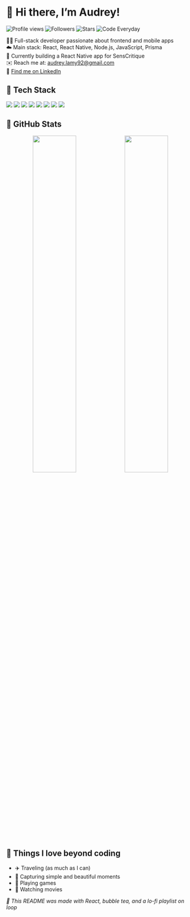 # 🌸 Hi there, I’m Audrey!

![Profile views](https://komarev.com/ghpvc/?username=audreylamy&color=FEC8D8&style=flat)
![Followers](https://img.shields.io/github/followers/audreylamy?label=Followers&style=flat&color=FEC8D8)
![Stars](https://img.shields.io/github/stars/audreylamy?label=Stars&style=flat&color=FEC8D8)
![Code Everyday](https://img.shields.io/badge/Codes%20Everyday-%E2%9C%A8-FEC8D8?style=flat&logo=github)

👩‍💻 Full-stack developer passionate about frontend and mobile apps  
☁️ Main stack: React, React Native, Node.js, JavaScript, Prisma  
📱 Currently building a React Native app for SensCritique  
✉️ Reach me at: audrey.lamy92@gmail.com  
🧋 [Find me on LinkedIn](https://linkedin.com/in/audrey-lamy)

## 🦋 Tech Stack

<p>
  <img src="https://img.shields.io/badge/HTML5-FAF1F1?style=flat&logo=html5&logoColor=E44D26" />
  <img src="https://img.shields.io/badge/CSS3-F3F7FC?style=flat&logo=css3&logoColor=1572B6" />
  <img src="https://img.shields.io/badge/JavaScript-FFF8E7?style=flat&logo=javascript&logoColor=F7DF1E" />
  <img src="https://img.shields.io/badge/TypeScript-F5F8FF?style=flat&logo=typescript&logoColor=3178C6" />
  <img src="https://img.shields.io/badge/React-F0FBFC?style=flat&logo=react&logoColor=61DAFB" />
  <img src="https://img.shields.io/badge/React%20Native-F4FAFB?style=flat&logo=react&logoColor=61DAFB" />
  <img src="https://img.shields.io/badge/Node.js-EEF9F2?style=flat&logo=nodedotjs&logoColor=3C873A" />
  <img src="https://img.shields.io/badge/Prisma-F8F3FF?style=flat&logo=prisma&logoColor=2D3748" />
</p>

## 🌈 GitHub Stats

<p align="center">
  <img src="https://github-readme-stats.vercel.app/api?username=audreylamy&show_icons=true&bg_color=F7EAFB&icon_color=C37BA4&hide_border=true&text_color=8E6E95&title_color=F293C5&border_radius=20" width="48%" />
  <img src="https://github-readme-stats.vercel.app/api/top-langs/?username=audreylamy&layout=compact&hide_progress=false&bg_color=F7EAFB&icon_color=C37BA4&text_color=8E6E95&title_color=F293C5&hide_border=true&border_radius=20" width="48%" />
</p>

## 🍭 Things I love beyond coding

- ✈️ Traveling (as much as I can)
- 📸 Capturing simple and beautiful moments
- 👾 Playing games
- 🍿 Watching movies

_💫 This README was made with React, bubble tea, and a lo-fi playlist on loop_ 
